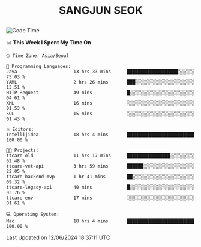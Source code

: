 <h1>
 <p align="center">
   SANGJUN SEOK
 </p>
</h1>

<!--START_SECTION:waka-->
![Code Time](http://img.shields.io/badge/Code%20Time-3%2C601%20hrs%2015%20mins-blue)

📊 **This Week I Spent My Time On** 

```text
🕑︎ Time Zone: Asia/Seoul

💬 Programming Languages: 
Java                     13 hrs 33 mins      ███████████████████░░░░░░   75.03 % 
YAML                     2 hrs 26 mins       ███░░░░░░░░░░░░░░░░░░░░░░   13.51 % 
HTTP Request             49 mins             █░░░░░░░░░░░░░░░░░░░░░░░░   04.61 % 
XML                      16 mins             ░░░░░░░░░░░░░░░░░░░░░░░░░   01.53 % 
SQL                      15 mins             ░░░░░░░░░░░░░░░░░░░░░░░░░   01.43 % 

🔥 Editors: 
Intellijidea             18 hrs 4 mins       █████████████████████████   100.00 % 

🐱‍💻 Projects: 
ttcare-old               11 hrs 17 mins      ████████████████░░░░░░░░░   62.48 % 
ttcare-vet-api           3 hrs 59 mins       ██████░░░░░░░░░░░░░░░░░░░   22.05 % 
ttcare-backend-mvp       1 hr 41 mins        ██░░░░░░░░░░░░░░░░░░░░░░░   09.32 % 
ttcare-legacy-api        40 mins             █░░░░░░░░░░░░░░░░░░░░░░░░   03.76 % 
ttcare-env               17 mins             ░░░░░░░░░░░░░░░░░░░░░░░░░   01.61 % 

💻 Operating System: 
Mac                      18 hrs 4 mins       █████████████████████████   100.00 % 
```


 Last Updated on 12/06/2024 18:37:11 UTC
<!--END_SECTION:waka-->
